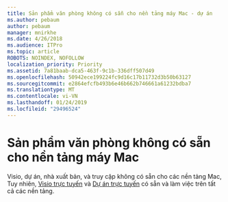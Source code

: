 ```yaml
---
title: Sản phẩm văn phòng không có sẵn cho nền tảng máy Mac - dự án
ms.author: pebaum
author: pebaum
manager: mnirkhe
ms.date: 4/26/2018
ms.audience: ITPro
ms.topic: article
ROBOTS: NOINDEX, NOFOLLOW
localization_priority: Priority
ms.assetid: 7a81baab-dca5-463f-9c1b-336dff507d49
ms.openlocfilehash: 50942ece199224fc9d16c17b11732d3b50b63127
ms.sourcegitcommit: e2864efcfb493b6e46b662b746661a61232bdba7
ms.translationtype: MT
ms.contentlocale: vi-VN
ms.lasthandoff: 01/24/2019
ms.locfileid: "29496524"
---
```

# <a name="office-products-not-available-for-the-mac-platform"></a>Sản phẩm văn phòng không có sẵn cho nền tảng máy Mac

Visio, dự án, nhà xuất bản, và truy cập không có sẵn cho các nền tảng Mac, Tuy nhiên, [Visio trực tuyến](https://products.office.com/visio/visio-online) và [Dự án trực tuyến](https://products.office.com/project/project-online-premium) có sẵn và làm việc trên tất cả các nền tảng. 
  

